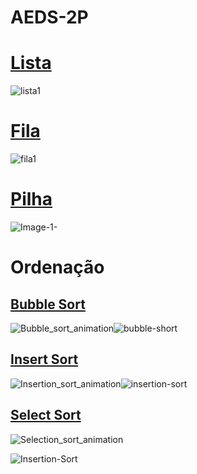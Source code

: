 # AEDS-2P
<h1><a href="https://github.com/lucianobajr/AEDS-2P/tree/master/Lista">Lista</a></h1>

![lista1](https://user-images.githubusercontent.com/45442173/68967703-94834400-07bf-11ea-9b14-331f4e549976.jpg)


<h1><a href="https://github.com/lucianobajr/AEDS-2P/tree/master/Fila">Fila</a></h1>


![fila1](https://user-images.githubusercontent.com/45442173/68967732-a533ba00-07bf-11ea-9dd7-7e4bf67d6916.png)

<h1><a href="https://github.com/lucianobajr/AEDS-2P/tree/master/Pilha">Pilha</a></h1>

![Image-1-](https://user-images.githubusercontent.com/45442173/68967762-bd0b3e00-07bf-11ea-8cf2-a3d8af01db68.png)


<h1>Ordenação</h1>

<h2><a href="https://github.com/lucianobajr/AEDS-2P/tree/master/Ordenacao/Bubble%20Sort">Bubble Sort</a></h2> 

![Bubble_sort_animation](https://user-images.githubusercontent.com/45442173/68967793-ceece100-07bf-11ea-8e65-609f0a068cca.gif)![bubble-short](https://user-images.githubusercontent.com/45442173/68967792-ceece100-07bf-11ea-81c2-daef10d9da85.png)



<h2><a href="https://github.com/lucianobajr/AEDS-2P/tree/master/Ordenacao/Insert%20Sort">Insert Sort</a></h2>

![Insertion_sort_animation](https://user-images.githubusercontent.com/45442173/68967870-f348bd80-07bf-11ea-9dd6-c29f28c516f3.gif)![insertion-sort](https://user-images.githubusercontent.com/45442173/68967866-f0e66380-07bf-11ea-82ea-e55892c84553.jpg)


<h2><a href="https://github.com/lucianobajr/AEDS-2P/tree/master/Ordenacao/Select%20%20Sort">Select Sort</a></h2>


![Selection_sort_animation](https://user-images.githubusercontent.com/45442173/68967958-2b500080-07c0-11ea-936e-754157c85e2b.gif)

![Insertion-Sort](https://user-images.githubusercontent.com/45442173/68967960-2c812d80-07c0-11ea-9914-5b27cbad5fe6.jpg)


